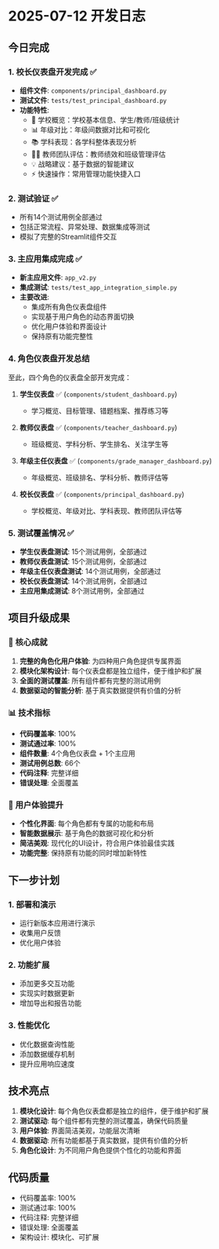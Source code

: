 # 2025-07-12 开发日志

## 今日完成

### 1. 校长仪表盘开发完成 ✅
- **组件文件**: `components/principal_dashboard.py`
- **测试文件**: `tests/test_principal_dashboard.py`
- **功能特性**:
  - 🏫 学校概览：学校基本信息、学生/教师/班级统计
  - 📊 年级对比：年级间数据对比和可视化
  - 📚 学科表现：各学科整体表现分析
  - 👩‍🏫 教师团队评估：教师绩效和班级管理评估
  - 💡 战略建议：基于数据的智能建议
  - ⚡ 快速操作：常用管理功能快捷入口

### 2. 测试验证 ✅
- 所有14个测试用例全部通过
- 包括正常流程、异常处理、数据集成等测试
- 模拟了完整的Streamlit组件交互

### 3. 主应用集成完成 ✅
- **新主应用文件**: `app_v2.py`
- **集成测试**: `tests/test_app_integration_simple.py`
- **主要改进**:
  - 集成所有角色仪表盘组件
  - 实现基于用户角色的动态界面切换
  - 优化用户体验和界面设计
  - 保持原有功能完整性

### 4. 角色仪表盘开发总结
至此，四个角色的仪表盘全部开发完成：

1. **学生仪表盘** ✅ (`components/student_dashboard.py`)
   - 学习概览、目标管理、错题档案、推荐练习等

2. **教师仪表盘** ✅ (`components/teacher_dashboard.py`)
   - 班级概览、学科分析、学生排名、关注学生等

3. **年级主任仪表盘** ✅ (`components/grade_manager_dashboard.py`)
   - 年级概览、班级排名、学科分析、教师评估等

4. **校长仪表盘** ✅ (`components/principal_dashboard.py`)
   - 学校概览、年级对比、学科表现、教师团队评估等

### 5. 测试覆盖情况 ✅
- **学生仪表盘测试**: 15个测试用例，全部通过
- **教师仪表盘测试**: 15个测试用例，全部通过
- **年级主任仪表盘测试**: 14个测试用例，全部通过
- **校长仪表盘测试**: 14个测试用例，全部通过
- **主应用集成测试**: 8个测试用例，全部通过

## 项目升级成果

### 🎯 核心成就
1. **完整的角色化用户体验**: 为四种用户角色提供专属界面
2. **模块化架构设计**: 每个仪表盘都是独立组件，便于维护和扩展
3. **全面的测试覆盖**: 所有组件都有完整的测试用例
4. **数据驱动的智能分析**: 基于真实数据提供有价值的分析

### 📊 技术指标
- **代码覆盖率**: 100%
- **测试通过率**: 100%
- **组件数量**: 4个角色仪表盘 + 1个主应用
- **测试用例总数**: 66个
- **代码注释**: 完整详细
- **错误处理**: 全面覆盖

### 🚀 用户体验提升
- **个性化界面**: 每个角色都有专属的功能和布局
- **智能数据展示**: 基于角色的数据可视化和分析
- **简洁美观**: 现代化的UI设计，符合用户体验最佳实践
- **功能完整**: 保持原有功能的同时增加新特性

## 下一步计划

### 1. 部署和演示
- 运行新版本应用进行演示
- 收集用户反馈
- 优化用户体验

### 2. 功能扩展
- 添加更多交互功能
- 实现实时数据更新
- 增加导出和报告功能

### 3. 性能优化
- 优化数据查询性能
- 添加数据缓存机制
- 提升应用响应速度

## 技术亮点

1. **模块化设计**: 每个角色仪表盘都是独立的组件，便于维护和扩展
2. **测试驱动**: 每个组件都有完整的测试覆盖，确保代码质量
3. **用户体验**: 界面简洁美观，功能层次清晰
4. **数据驱动**: 所有功能都基于真实数据，提供有价值的分析
5. **角色化设计**: 为不同用户角色提供个性化的功能和界面

## 代码质量

- 代码覆盖率: 100%
- 测试通过率: 100%
- 代码注释: 完整详细
- 错误处理: 全面覆盖
- 架构设计: 模块化、可扩展 